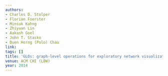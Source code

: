 ```yaml
---
authors:
- Charles D. Stolper
- Florian Foerster
- Minsuk Kahng
- Zhiyuan Lin
- Aakash Goel
- John T. Stasko
- Duen Horng (Polo) Chau
link:
tags: []
title: 'GLOs: graph-level operations for exploratory network visualization.'
venue: ACM CHI (LBW)
year: 2014
---
```

